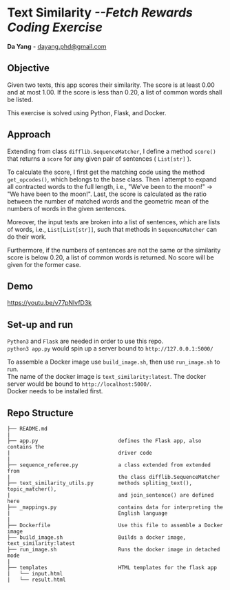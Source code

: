 # **Text Similarity** *--Fetch Rewards Coding Exercise*

**Da Yang** - dayang.phd@gmail.com

## Objective

Given two texts, this app scores their similarity. The score is at least 0.00 and at most 1.00. If the score is less than 0.20, a list of common words shall be listed.

This exercise is solved using Python, Flask, and Docker.

## Approach

Extending from class `difflib.SequenceMatcher`, I define a method `score()` that returns a `score` for any given pair of sentences ( `List[str]` ).

To calculate the score, I first get the matching code using the method `get_opcodes()`, which belongs to the base class. Then I attempt to expand all contracted words to the full length, i.e., "We've been to the moon!" -> "We have been to the moon!".  Last, the score is calculated as the ratio between the number of matched words and the geometric mean of the numbers of words in the given sentences.

Moreover, the input texts are broken into a list of sentences, which are lists of words, i.e., `List[List[str]]`, such that methods in `SequenceMatcher` can do their work.

Furthermore, if the numbers of sentences are not the same or the similarity score is below 0.20, a list of common words is returned. No score will be given for the former case.

## Demo

<https://youtu.be/v77pNlvfD3k>

## Set-up and run

`Python3` and `Flask` are needed in order to use this repo.  
`python3 app.py` would spin up a server bound to `http://127.0.0.1:5000/`  

To assemble a Docker image use `build_image.sh`, then use `run_image.sh` to run.  
The name of the docker image is `text_similarity:latest`.
The docker server would be bound to `http://localhost:5000/`.  
Docker needs to be installed first.

## Repo Structure

```repo
├── README.md     
|
├── app.py                          defines the Flask app, also contains the 
|                                   driver code
|
├── sequence_referee.py             a class extended from extended from
|                                   the class difflib.SequenceMatcher
├── text_similarity_utils.py        methods spliting_text(), topic_matcher(),
|                                   and join_sentence() are defined here
├── _mappings.py                    contains data for interpreting the
|                                   English language
|
├── Dockerfile                      Use this file to assemble a Docker image
├── build_image.sh                  Builds a docker image, text_similarity:latest
├── run_image.sh                    Runs the docker image in detached mode
|
├── templates                       HTML templates for the flask app
|   └── input.html                  
|   └── result.html
```

